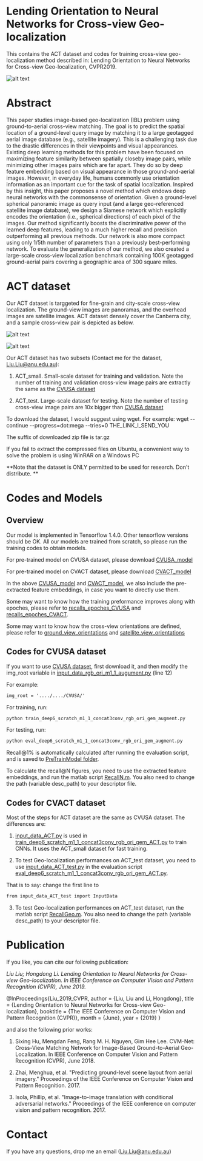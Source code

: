 # Lending Orientation to Neural Networks for Cross-view Geo-localization

This contains the ACT dataset and codes for training cross-view geo-localization method described in: Lending Orientation to Neural Networks for Cross-view Geo-localization, CVPR2019. 

![alt text](./ourCNN_twoStream.PNG)

# Abstract
This paper studies image-based geo-localization (IBL) problem using ground-to-aerial cross-view matching. The goal is to predict the spatial location of a ground-level query image by matching it to a large geotagged aerial image database (e.g., satellite imagery). This is a challenging task due to the drastic differences in their viewpoints and visual appearances. Existing deep learning methods for this problem have been focused on maximizing feature similarity between spatially closeby image pairs, while minimizing other images pairs which are far apart. They do so by deep feature embedding based on visual appearance in those ground-and-aerial images. However, in everyday life, humans commonly use orientation information as an important cue for the task of spatial localization. Inspired by this insight, this paper proposes a novel method which endows deep neural networks with the commonsense of orientation. Given a ground-level spherical panoramic image as query input (and a large geo-referenced satellite image database), we design a Siamese network which explicitly encodes the orientation (i.e., spherical directions) of each pixel of the images. Our method significantly boosts the discriminative power of the learned deep features, leading to a much higher recall and precision outperforming all previous methods. Our network is also more compact using only 1/5th number of parameters than a previously best-performing network. To evaluate the generalization of our method, we also created a large-scale cross-view localization benchmark containing 100K geotagged ground-aerial pairs covering a geographic area of 300 square miles.

# ACT dataset
Our ACT dataset is targgeted for fine-grain and city-scale cross-view localization. The ground-view images are panoramas, and the overhead images are satellite images. 
ACT dataset densely cover the Canberra city, and a sample cross-view pair is depicted as below.

![alt text](./pano_img.png)

![alt text](./sat_img.png)

Our ACT dataset has two subsets (Contact me for the dataset, Liu.Liu@anu.edu.au):

1. ACT_small. Small-scale dataset for training and validation.
Note the number of training and validation cross-view image pairs are extractly the same as the [CVUSA dataset](https://github.com/viibridges/crossnet) 

2. ACT_test. Large-scale dataset for testing.
Note the number of testing cross-view image pairs are 10x bigger than [CVUSA dataset](https://github.com/viibridges/crossnet)

To download the dataset, I would suggest using wget. For example:
wget --continue --progress=dot:mega --tries=0 THE_LINK_I_SEND_YOU

The suffix of downloaded zip file is tar.gz

If you fail to extract the compressed files on Ubuntu, a convenient way to solve the problem is using WinRAR on a Windows PC

**Note that the dataset is ONLY permitted to be used for research. Don't distribute. **

# Codes and Models

## Overview
Our model is implemented in Tensorflow 1.4.0. Other tensorflow versions should be OK.
All our models are trained from scratch, so please run the training codes to obtain models.

For pre-trained model on CVUSA dataset, please download [CVUSA_model](https://drive.google.com/file/d/1oFUzLJkGXKLBabxYGzLNMSfeWW-gF3LP/view?usp=sharing)

For pre-trained model on CVACT dataset, please download [CVACT_model](https://drive.google.com/file/d/14Yd0-ICAaABQQlWaGjSkDsH8L3YUuML0/view?usp=sharing)

In the above [CVUSA_model](https://drive.google.com/file/d/1oFUzLJkGXKLBabxYGzLNMSfeWW-gF3LP/view?usp=sharing) and [CVACT_model](https://drive.google.com/file/d/14Yd0-ICAaABQQlWaGjSkDsH8L3YUuML0/view?usp=sharing),
we also include the pre-extracted feature embeddings, in case you want to directly use them.

Some may want to know how the training preformance improves along with epoches, please refer to 
[recalls_epoches_CVUSA](https://drive.google.com/file/d/15KN_N8Dc1FzRthDyW_1eeiAXWrGchzNv/view?usp=sharing) and [recalls_epoches_CVACT](https://drive.google.com/file/d/1l1pfw9PSkswk1phVWyHed_31FoG0ZsQM/view?usp=sharing).  

Some may want to know how the cross-view orientations are defined, please refer to [ground_view_orientations](./CVPR2019_codes/OriNet_CVUSA/CVUSA_orientations/yaw_pitch_grd_CVUSA.mat) and [satellite_view_orientations](./CVPR2019_codes/OriNet_CVUSA/CVUSA_orientations/yaw_radius_sat_CVUSA.mat)



## Codes for CVUSA dataset

If you want to use [CVUSA dataset](https://github.com/viibridges/crossnet), first download it, and then modify the img_root variable in [input_data_rgb_ori_m1_1_augument.py](./CVPR2019_codes/OriNet_CVUSA/input_data_rgb_ori_m1_1_augument.py) (line 12)

For example:

```diff
img_root = '..../..../CVUSA/'
```

For training, run:
```diff
python train_deep6_scratch_m1_1_concat3conv_rgb_ori_gem_augment.py
```
For testing, run:
```diff
python eval_deep6_scratch_m1_1_concat3conv_rgb_ori_gem_augment.py
```

Recall@1% is automatically calculated after running the evaluation script, and is saved to [PreTrainModel folder](./CVPR2019_codes/OriNet_CVUSA/PreTrainModel).

To calculate the recall@N figures, you need to use the extracted feature embeddings, and run the matlab script [RecallN.m](./CVPR2019_codes/Matlab/RecallN.m). You also need to change the path (variable desc_path) to your descriptor file.




## Codes for CVACT dataset

Most of the steps for ACT dataset are the same as CVUSA dataset. The differences are:

1. [input_data_ACT.py](./CVPR2019_codes/OriNet_CVACT/input_data_ACT.py) is used in [train_deep6_scratch_m1_1_concat3conv_rgb_ori_gem_ACT.py](./CVPR2019_codes/OriNet_CVACT/train_deep6_scratch_m1_1_concat3conv_rgb_ori_gem_ACT.py) to train CNNs.
It uses the ACT_small dataset for fast training.

2. To test Geo-localization performances on ACT_test dataset, you need to use [input_data_ACT_test.py](./CVPR2019_codes/OriNet_CVACT/input_data_ACT_test.py) in the evaluation script [eval_deep6_scratch_m1_1_concat3conv_rgb_ori_gem_ACT.py](./CVPR2019_codes/OriNet_CVACT/eval_deep6_scratch_m1_1_concat3conv_rgb_ori_gem_ACT.py).

That is to say: change the first line to 
```diff
from input_data_ACT_test import InputData
```

3. To test Geo-localization performances on ACT_test dataset, run the matlab script [RecallGeo.m](./CVPR2019_codes/Matlab/RecallGeo.m). You also need to change the path (variable desc_path) to your descriptor file.


# Publication

If you like, you can cite our following publication:

*Liu Liu; Hongdong Li. Lending Orientation to Neural Networks for Cross-view Geo-localization. In IEEE Conference on Computer Vision and Pattern Recognition (CVPR), June 2019.*


@InProceedings{Liu_2019_CVPR,
author = {Liu, Liu and Li, Hongdong},
title = {Lending Orientation to Neural Networks for Cross-view Geo-localization},
booktitle = {The IEEE Conference on Computer Vision and Pattern Recognition (CVPR)},
month = {June},
year = {2019}
}

and also the following prior works:

1. Sixing Hu, Mengdan Feng, Rang M. H. Nguyen, Gim Hee Lee. CVM-Net: Cross-View Matching Network for Image-Based Ground-to-Aerial Geo-Localization. In IEEE Conference on Computer Vision and Pattern Recognition (CVPR), June 2018.

2. Zhai, Menghua, et al. "Predicting ground-level scene layout from aerial imagery." Proceedings of the IEEE Conference on Computer Vision and Pattern Recognition. 2017.

3. Isola, Phillip, et al. "Image-to-image translation with conditional adversarial networks." Proceedings of the IEEE conference on computer vision and pattern recognition. 2017.


# Contact

If you have any questions, drop me an email (Liu.Liu@anu.edu.au)















